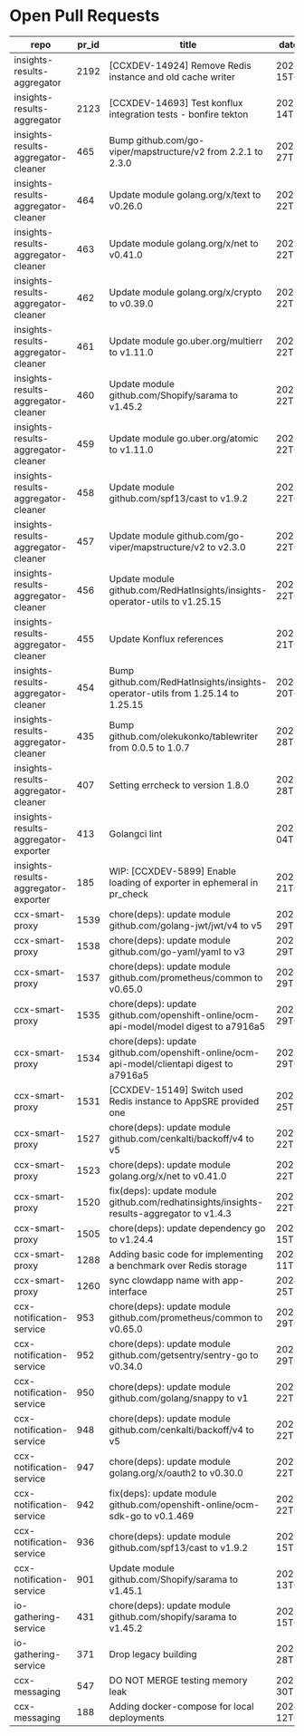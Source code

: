 # Open Pull Requests
repo | pr_id | title | date_created | url | author | ci_status
---|---|---|---|---|---|---
insights-results-aggregator | 2192 | [CCXDEV-14924] Remove Redis instance and old cache writer | 2025-05-15T08:38:45Z | https://github.com/RedHatInsights/insights-results-aggregator/pull/2192 | JiriPapousek | failed
insights-results-aggregator | 2123 | [CCXDEV-14693] Test konflux integration tests - bonfire tekton | 2025-03-14T10:36:51Z | https://github.com/RedHatInsights/insights-results-aggregator/pull/2123 | matysek | failed
insights-results-aggregator-cleaner | 465 | Bump github.com/go-viper/mapstructure/v2 from 2.2.1 to 2.3.0 | 2025-06-27T17:08:21Z | https://github.com/RedHatInsights/insights-results-aggregator-cleaner/pull/465 | app/dependabot | failed
insights-results-aggregator-cleaner | 464 | Update module golang.org/x/text to v0.26.0 | 2025-06-22T22:58:29Z | https://github.com/RedHatInsights/insights-results-aggregator-cleaner/pull/464 | app/red-hat-konflux | failed
insights-results-aggregator-cleaner | 463 | Update module golang.org/x/net to v0.41.0 | 2025-06-22T18:02:19Z | https://github.com/RedHatInsights/insights-results-aggregator-cleaner/pull/463 | app/red-hat-konflux | failed
insights-results-aggregator-cleaner | 462 | Update module golang.org/x/crypto to v0.39.0 | 2025-06-22T18:02:17Z | https://github.com/RedHatInsights/insights-results-aggregator-cleaner/pull/462 | app/red-hat-konflux | failed
insights-results-aggregator-cleaner | 461 | Update module go.uber.org/multierr to v1.11.0 | 2025-06-22T13:13:29Z | https://github.com/RedHatInsights/insights-results-aggregator-cleaner/pull/461 | app/red-hat-konflux | failed
insights-results-aggregator-cleaner | 460 | Update module github.com/Shopify/sarama to v1.45.2 | 2025-06-22T13:12:28Z | https://github.com/RedHatInsights/insights-results-aggregator-cleaner/pull/460 | app/red-hat-konflux | failed
insights-results-aggregator-cleaner | 459 | Update module go.uber.org/atomic to v1.11.0 | 2025-06-22T08:55:28Z | https://github.com/RedHatInsights/insights-results-aggregator-cleaner/pull/459 | app/red-hat-konflux | failed
insights-results-aggregator-cleaner | 458 | Update module github.com/spf13/cast to v1.9.2 | 2025-06-22T08:55:27Z | https://github.com/RedHatInsights/insights-results-aggregator-cleaner/pull/458 | app/red-hat-konflux | failed
insights-results-aggregator-cleaner | 457 | Update module github.com/go-viper/mapstructure/v2 to v2.3.0 | 2025-06-22T05:58:40Z | https://github.com/RedHatInsights/insights-results-aggregator-cleaner/pull/457 | app/red-hat-konflux | failed
insights-results-aggregator-cleaner | 456 | Update module github.com/RedHatInsights/insights-operator-utils to v1.25.15 | 2025-06-22T05:58:27Z | https://github.com/RedHatInsights/insights-results-aggregator-cleaner/pull/456 | app/red-hat-konflux | failed
insights-results-aggregator-cleaner | 455 | Update Konflux references | 2025-06-21T08:44:17Z | https://github.com/RedHatInsights/insights-results-aggregator-cleaner/pull/455 | app/red-hat-konflux | failed
insights-results-aggregator-cleaner | 454 | Bump github.com/RedHatInsights/insights-operator-utils from 1.25.14 to 1.25.15 | 2025-06-20T09:10:59Z | https://github.com/RedHatInsights/insights-results-aggregator-cleaner/pull/454 | app/dependabot | ok
insights-results-aggregator-cleaner | 435 | Bump github.com/olekukonko/tablewriter from 0.0.5 to 1.0.7 | 2025-05-28T09:49:53Z | https://github.com/RedHatInsights/insights-results-aggregator-cleaner/pull/435 | app/dependabot | failed
insights-results-aggregator-cleaner | 407 | Setting errcheck to version 1.8.0 | 2025-03-28T11:23:36Z | https://github.com/RedHatInsights/insights-results-aggregator-cleaner/pull/407 | Jakub007d | failed
insights-results-aggregator-exporter | 413 | Golangci lint | 2025-06-04T12:00:22Z | https://github.com/RedHatInsights/insights-results-aggregator-exporter/pull/413 | ikerreyes | ok
insights-results-aggregator-exporter | 185 | WIP: [CCXDEV-5899] Enable loading of exporter in ephemeral in pr_check | 2022-11-21T09:59:39Z | https://github.com/RedHatInsights/insights-results-aggregator-exporter/pull/185 | matysek | ok
ccx-smart-proxy | 1539 | chore(deps): update module github.com/golang-jwt/jwt/v4 to v5 | 2025-06-29T13:01:27Z | https://github.com/RedHatInsights/insights-results-smart-proxy/pull/1539 | app/red-hat-konflux | failed
ccx-smart-proxy | 1538 | chore(deps): update module github.com/go-yaml/yaml to v3 | 2025-06-29T13:01:25Z | https://github.com/RedHatInsights/insights-results-smart-proxy/pull/1538 | app/red-hat-konflux | failed
ccx-smart-proxy | 1537 | chore(deps): update module github.com/prometheus/common to v0.65.0 | 2025-06-29T11:29:51Z | https://github.com/RedHatInsights/insights-results-smart-proxy/pull/1537 | app/red-hat-konflux | failed
ccx-smart-proxy | 1535 | chore(deps): update github.com/openshift-online/ocm-api-model/model digest to a7916a5 | 2025-06-29T06:05:16Z | https://github.com/RedHatInsights/insights-results-smart-proxy/pull/1535 | app/red-hat-konflux | failed
ccx-smart-proxy | 1534 | chore(deps): update github.com/openshift-online/ocm-api-model/clientapi digest to a7916a5 | 2025-06-29T06:05:01Z | https://github.com/RedHatInsights/insights-results-smart-proxy/pull/1534 | app/red-hat-konflux | failed
ccx-smart-proxy | 1531 | [CCXDEV-15149] Switch used Redis instance to AppSRE provided one | 2025-06-25T11:29:39Z | https://github.com/RedHatInsights/insights-results-smart-proxy/pull/1531 | JiriPapousek | ok
ccx-smart-proxy | 1527 | chore(deps): update module github.com/cenkalti/backoff/v4 to v5 | 2025-06-22T23:39:24Z | https://github.com/RedHatInsights/insights-results-smart-proxy/pull/1527 | app/red-hat-konflux | failed
ccx-smart-proxy | 1523 | chore(deps): update module golang.org/x/net to v0.41.0 | 2025-06-22T10:52:54Z | https://github.com/RedHatInsights/insights-results-smart-proxy/pull/1523 | app/red-hat-konflux | ok
ccx-smart-proxy | 1520 | fix(deps): update module github.com/redhatinsights/insights-results-aggregator to v1.4.3 | 2025-06-22T05:45:48Z | https://github.com/RedHatInsights/insights-results-smart-proxy/pull/1520 | app/red-hat-konflux | ok
ccx-smart-proxy | 1505 | chore(deps): update dependency go to v1.24.4 | 2025-06-15T11:18:20Z | https://github.com/RedHatInsights/insights-results-smart-proxy/pull/1505 | app/red-hat-konflux | ok
ccx-smart-proxy | 1288 | Adding basic code for implementing a benchmark over Redis storage | 2024-07-11T11:22:59Z | https://github.com/RedHatInsights/insights-results-smart-proxy/pull/1288 | joselsegura | failed
ccx-smart-proxy | 1260 | sync clowdapp name with app-interface | 2024-04-25T13:10:25Z | https://github.com/RedHatInsights/insights-results-smart-proxy/pull/1260 | matysek | ok
ccx-notification-service | 953 | chore(deps): update module github.com/prometheus/common to v0.65.0 | 2025-06-29T07:25:41Z | https://github.com/RedHatInsights/ccx-notification-service/pull/953 | app/red-hat-konflux | failed
ccx-notification-service | 952 | chore(deps): update module github.com/getsentry/sentry-go to v0.34.0 | 2025-06-29T07:25:28Z | https://github.com/RedHatInsights/ccx-notification-service/pull/952 | app/red-hat-konflux | failed
ccx-notification-service | 950 | chore(deps): update module github.com/golang/snappy to v1 | 2025-06-22T21:32:26Z | https://github.com/RedHatInsights/ccx-notification-service/pull/950 | app/red-hat-konflux | failed
ccx-notification-service | 948 | chore(deps): update module github.com/cenkalti/backoff/v4 to v5 | 2025-06-22T16:50:50Z | https://github.com/RedHatInsights/ccx-notification-service/pull/948 | app/red-hat-konflux | failed
ccx-notification-service | 947 | chore(deps): update module golang.org/x/oauth2 to v0.30.0 | 2025-06-22T13:42:54Z | https://github.com/RedHatInsights/ccx-notification-service/pull/947 | app/red-hat-konflux | ok
ccx-notification-service | 942 | fix(deps): update module github.com/openshift-online/ocm-sdk-go to v0.1.469 | 2025-06-22T05:43:36Z | https://github.com/RedHatInsights/ccx-notification-service/pull/942 | app/red-hat-konflux | ok
ccx-notification-service | 936 | chore(deps): update module github.com/spf13/cast to v1.9.2 | 2025-06-15T19:11:07Z | https://github.com/RedHatInsights/ccx-notification-service/pull/936 | app/red-hat-konflux | ok
ccx-notification-service | 901 | Update module github.com/Shopify/sarama to v1.45.1 | 2025-04-13T08:07:45Z | https://github.com/RedHatInsights/ccx-notification-service/pull/901 | app/red-hat-konflux | failed
io-gathering-service | 431 | chore(deps): update module github.com/shopify/sarama to v1.45.2 | 2025-06-15T08:11:50Z | https://github.com/RedHatInsights/insights-operator-gathering-conditions-service/pull/431 | app/red-hat-konflux | failed
io-gathering-service | 371 | Drop legacy building | 2025-03-28T12:35:04Z | https://github.com/RedHatInsights/insights-operator-gathering-conditions-service/pull/371 | ikerreyes | failed
ccx-messaging | 547 | DO NOT MERGE testing memory leak | 2025-06-30T11:09:03Z | https://github.com/RedHatInsights/insights-ccx-messaging/pull/547 | Jakub007d | failed
ccx-messaging | 188 | Adding docker-compose for local deployments | 2024-04-12T07:36:51Z | https://github.com/RedHatInsights/insights-ccx-messaging/pull/188 | joselsegura | ok


